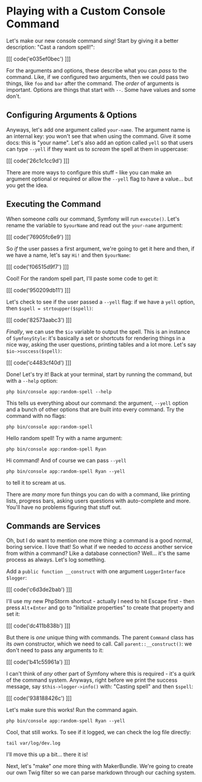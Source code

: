 # Playing with a Custom Console Command

Let's make our new console command *sing*! Start by giving it a better description:
"Cast a random spell!":

[[[ code('e035ef0bec') ]]]

For the arguments and options, these describe what you can *pass* to the command.
Like, if we configured two arguments, then we could pass two things, like `foo`
and `bar` after the command. The *order* of arguments is important. Options are
things that start with `--`. Some have values and some don't.

## Configuring Arguments & Options

Anyways, let's add one argument called `your-name`. The argument name is an internal
key: you won't see that when using the command. Give it some docs: this is
"your name". Let's also add an option called `yell` so that users can type
`--yell` if they want us to *scream* the spell at them in uppercase:

[[[ code('26c1c1cc9d') ]]]

There are more ways to configure this stuff - like you can make an argument optional
or required or allow the `--yell` flag to have a value... but you get the idea.

## Executing the Command

When someone *calls* our command, Symfony will run `execute()`. Let's rename the
variable to  `$yourName` and read out the `your-name` argument:

[[[ code('76905fc6e9') ]]]

So *if* the user passes a first argument, we're going to get it here and then,
if we have a name, let's say `Hi!` and then `$yourName`:

[[[ code('f06515d9f7') ]]]

Cool! For the random spell part, I'll paste some code to get it:

[[[ code('950209db11') ]]]

Let's check to see if the user passed a `--yell` flag: if we have a `yell` option,
then `$spell = strtoupper($spell)`:

[[[ code('82573aabc3') ]]]

*Finally*, we can use the `$io` variable to output the spell. This is an instance
of `SymfonyStyle`: it's basically a set or shortcuts for rendering things
in a nice way, asking the user questions, printing tables and a lot more.
Let's say `$io->success($spell)`:

[[[ code('c4483cf40d') ]]]

Done! Let's try it! Back at your terminal, start by running the command, but with
a `--help` option:

```terminal-silent
php bin/console app:random-spell --help
```

This tells us everything about our command: the argument, `--yell` option and
a bunch of other options that are built into every command. Try the command with
no flags:

```terminal-silent
php bin/console app:random-spell
```

Hello random spell! Try with a name argument:

```terminal-silent
php bin/console app:random-spell Ryan
```

Hi command! And of course we can pass `--yell`

```terminal-silent
php bin/console app:random-spell Ryan --yell
```

to tell it to scream at us.

There are *many* more fun things you can do with a command, like printing lists,
progress bars, asking users questions with auto-complete and more. You'll
have no problems figuring that stuff out.

## Commands are Services

Oh, but I do want to mention one more thing: a command is a good normal, boring
service. I love that! So what if we needed to *access* another service from
within a command? Like a database connection? Well... it's the same process as always.
Let's log something.

Add a `public function __construct` with one argument `LoggerInterface $logger`:

[[[ code('c6d3de2bab') ]]]

I'll use my new PhpStorm shortcut - actually I need to hit Escape first -
then press `Alt`+`Enter` and go to "Initialize properties" to create that property
and set it:

[[[ code('dc411b838b') ]]]

But there is *one* unique thing with commands. The parent `Command` class has
its *own* constructor, which we need to call. Call `parent::__construct()`: we
don't need to pass any arguments to it:

[[[ code('b41c55961a') ]]]

I can't think of *any* other part of Symfony where this is required - it's a quirk
of the command system. Anyways, right before we print the success message, say
`$this->logger->info()` with: "Casting spell" and then `$spell`:

[[[ code('938188426c') ]]]

Let's make sure this works! Run the command again.

```terminal-silent
php bin/console app:random-spell Ryan --yell
```

Cool, that still works. To see if it logged, we can check the log file directly:

```terminal
tail var/log/dev.log
```

I'll move this up a bit... there it is!

Next, let's "make" *one* more thing with MakerBundle. We're going to create our
own Twig filter so we can parse markdown through our caching system.
